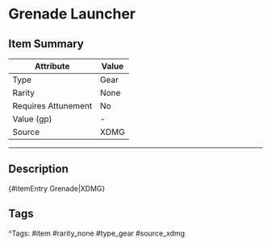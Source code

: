 # Grenade Launcher

## Item Summary

| Attribute            | Value                        |
|----------------------|------------------------------|
| Type                 | Gear |
| Rarity               | None             |
| Requires Attunement  | No                |
| Value (gp)           | -    |
| Source               | XDMG |

---

## Description

{#itemEntry Grenade|XDMG}

## Tags

^Tags: #item #rarity_none #type_gear #source_xdmg